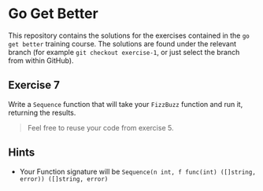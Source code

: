 # Go Get Better

This repository contains the solutions for the exercises contained in the
`go get better` training course. The solutions are found under the relevant
branch (for example `git checkout exercise-1`, or just select the branch from
within GitHub).

## Exercise 7

Write a `Sequence` function that will take your `FizzBuzz` function and run it,
returning the results.
    
> Feel free to reuse your code from exercise 5.
  
## Hints

  * Your Function signature will be 
    `Sequence(n int, f func(int) ([]string, error)) ([]string, error)`
